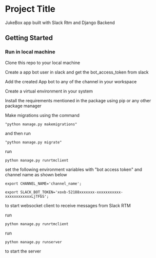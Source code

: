 # Project Title

JukeBox app built with Slack Rtm and Django Backend
## Getting Started



### Run in local machine

Clone this repo to your local machine

Create a app bot user in slack and get the bot_access_token from slack

Add the created App bot to any of the channel in your workspace

Create a virtual environment in your system

Install the requirements mentioned in the package using pip or any other package manager

Make migrations using the command 
```
"python manage.py makemigrations"

```
and then run 
```
"python manage.py migrate"

```
run 
```
python manage.py runrtmclient 
```
set the following environment variables with "bot access token" and channel name as shown below
```
export CHANNEL_NAME='channel_name';

export SLACK_BOT_TOKEN='xoxb-52188xxxxxxx-xxxxxxxxxxx-xxxxxxxxxxxxLjTFbS';

```
to start websocket client to receive messages from Slack RTM

run

```
python manage.py runrtmclient 

```

run 

```
python manage.py runserver
```

to start the server